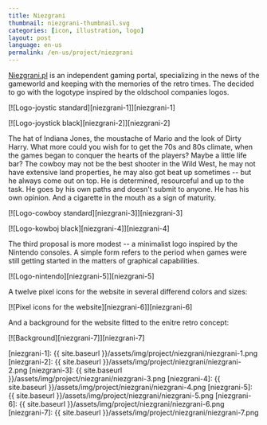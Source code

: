 ```yaml
---
title: Niezgrani
thumbnail: niezgrani-thumbnail.svg
categories: [icon, illustration, logo]
layout: post
language: en-us
permalink: /en-us/project/niezgrani
---
```


[Niezgrani.pl](http://niezgrani.pl) is an independent gaming portal, specializing in the news of the gameworld and keeping with the memories of the retro times. The decided to go with the logotype inspired by the oldschool companies logos.

[![Logo-joystic standard][niezgrani-1]][niezgrani-1]

[![Logo-joystick black][niezgrani-2]][niezgrani-2]

The hat of Indiana Jones, the moustache of Mario and the look of Dirty Harry. What more could you wish for to get the 70s and 80s climate, when the games began to conquer the hearts of the players? Maybe a little life bar? The cowboy may not be the best shooter in the Wild West, he may not have extensive land properties, he may also got beat up sometimes -- but he always come out on top. He is determined, resourceful and up to the task. He goes by his own paths and doesn't submit to anyone. He has his own opinion. And a cigarette in the mouth as a sign of maturity.

[![Logo-cowboy standard][niezgrani-3]][niezgrani-3]

[![Logo-kowboj black][niezgrani-4]][niezgrani-4]

The third proposal is more modest -- a minimalist logo inspired by the Nintendo consoles. A simple form refers to the period when games were still getting started in the matters of graphical capabilities.

[![Logo-nintendo][niezgrani-5]][niezgrani-5]

A twelve pixel icons for the website in several differend colors and sizes:

[![Pixel icons for the website][niezgrani-6]][niezgrani-6]

And a background for the website fitted to the enitre retro concept:

[![Background][niezgrani-7]][niezgrani-7]

[niezgrani-1]: {{ site.baseurl }}/assets/img/project/niezgrani/niezgrani-1.png
[niezgrani-2]: {{ site.baseurl }}/assets/img/project/niezgrani/niezgrani-2.png
[niezgrani-3]: {{ site.baseurl }}/assets/img/project/niezgrani/niezgrani-3.png
[niezgrani-4]: {{ site.baseurl }}/assets/img/project/niezgrani/niezgrani-4.png
[niezgrani-5]: {{ site.baseurl }}/assets/img/project/niezgrani/niezgrani-5.png
[niezgrani-6]: {{ site.baseurl }}/assets/img/project/niezgrani/niezgrani-6.png
[niezgrani-7]: {{ site.baseurl }}/assets/img/project/niezgrani/niezgrani-7.png